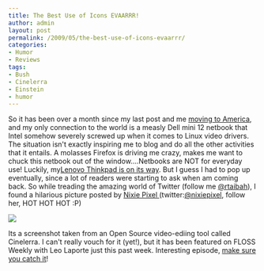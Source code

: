 ```yaml
---
title: The Best Use of Icons EVAARRR!
author: admin
layout: post
permalink: /2009/05/the-best-use-of-icons-evaarrr/
categories:
- Humor
- Reviews
tags:
- Bush
- Cinelerra
- Einstein
- humor
---
```

So it has been over a month since my last post and me [moving to America](/blog/off-topic/big-changes-for-royal-linuxing-and-me/), and my only connection to the world is a measly Dell mini 12 netbook that Intel somehow severely screwed up when it comes to Linux video drivers. The situation isn't exactly inspiring me to blog and do all the other activities that it entails. A molasses Firefox is driving me crazy, makes me want to chuck this netbook out of the window....Netbooks are NOT for everyday use! Luckily, my[Lenovo Thinkpad is on its way](http://shop.lenovo.com/SEUILibrary/controller/e/web/LenovoPortal/en_US/systemconfig.runtime.workflow:LoadRuntimeTree?sb=:00000025:00001CC8:&smid=0A759CA6FAC74C46BC91C724ECD09BA7).
But I guess I had to pop up eventually, since a lot of readers were starting to ask when am coming back.
So while treading the amazing world of Twitter (follow me [@rtaibah](http://twitter.com/rtaibah)), I found a hilarious picture posted by [Nixie Pixel ](http://www.nixiepixel.com/blog//)(twitter:[@nixiepixel](http://www.twitter.com/nixiepixel), follow her, HOT HOT HOT :P)

![](http://farm4.static.flickr.com/3585/3545681171_a82f552720.jpg?v=0)

Its a screenshot taken from an Open Source video-ediing tool called Cinelerra. I can't really vouch for it (yet!), but it has been featured on FLOSS Weekly with Leo Laporte just this past week. Interesting episode, [make sure you catch it](http://twit.tv/floss68)!